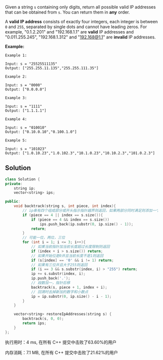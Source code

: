 Given a string `s` containing only digits, return all possible valid IP addresses that can be obtained from `s`. You can return them in **any** order.

A **valid IP address** consists of exactly four integers, each integer is between `0` and `255`, separated by single dots and cannot have leading zeros. For example, "0.1.2.201" and "192.168.1.1" are **valid** IP addresses and "0.011.255.245", "192.168.1.312" and "192.168@1.1" are **invalid** IP addresses. 



**Example:**

```
Example 1:

Input: s = "25525511135"
Output: ["255.255.11.135","255.255.111.35"]

Example 2:

Input: s = "0000"
Output: ["0.0.0.0"]

Example 3:

Input: s = "1111"
Output: ["1.1.1.1"]

Example 4:

Input: s = "010010"
Output: ["0.10.0.10","0.100.1.0"]

Example 5:

Input: s = "101023"
Output: ["1.0.10.23","1.0.102.3","10.1.0.23","10.10.2.3","101.0.2.3"]
```

## Solution


```c++
class Solution {
private:
    string ip;
    vector<string> ips;

public:
    void backtrack(string s, int piece, int index){
        // ip串有四个组成部分或开头指示指针越界则返回，如果两部分同时满足则添加一个有效ip，注意去掉最后的'.'
        if (piece == 4 || index == s.size()){
            if (piece == 4 && index == s.size())
                ips.push_back(ip.substr(0, ip.size() - 1));
            return;
        }
        // 可能一位，两位，三位
        for (int i = 1; i <= 3; i++){
            // 如果当前指针加当前长度超过长度限制则返回
            if (index + i > s.size()) return;
            // 如果开始位是0并且当前长度不是1则返回
            if (s[index] == '0' && i != 1) return;
            // 如果有三位并且大于255则返回
            if (i == 3 && s.substr(index, i) > "255") return;
            ip += s.substr(index, i);
            ip.push_back('.');
            // 段数加一，指针后移
            backtrack(s, piece + 1, index + i);
            // 回溯时去掉新加的数字和小数点
            ip = ip.substr(0, ip.size() - i - 1);
        }
    }

    vector<string> restoreIpAddresses(string s) {
        backtrack(s, 0, 0);
        return ips;
    }
};
```

执行用时：4 ms, 在所有 C++ 提交中击败了63.60%的用户

内存消耗：7.1 MB, 在所有 C++ 提交中击败了21.62%的用户